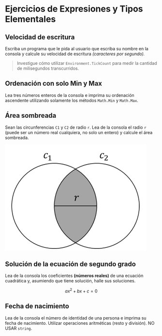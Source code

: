 # Ejercicios de Expresiones y Tipos Elementales

## Velocidad de escritura

Escriba un programa que le pida al usuario que escriba su nombre en la consola y calcule su velocidad de escritura _(caracteres por segundo)._

> Investigue cómo utilizar `Environment.TickCount` para medir la cantidad de milisegundos transcurridos.

## Ordenación con solo Min y Max

Lea tres números enteros de la consola e imprima su ordenación ascendente utilizando solamente los métodos `Math.Min` y `Math.Max`.

## Área sombreada

Sean las circunferencias `C1` y `C2` de radio `r`. Lea de la consola el radio `r` (puede ser un número real cualquiera, no solo un entero) y calcule el área sombreada.

![área sombreada](/exercises/assets/area_sombreada.jpg)

## Solución de la ecuación de segundo grado

Lea de la consola los coeficientes **(números reales)** de una ecuación cuadrática y, asumiendo que tiene solución, halle sus soluciones.

$$ax^2 + bx + c = 0$$

## Fecha de nacimiento

Lea de la consola el número de identidad de una persona e imprima su fecha de nacimiento. Utilizar operaciones aritméticas (resto y división). NO USAR `string`.

